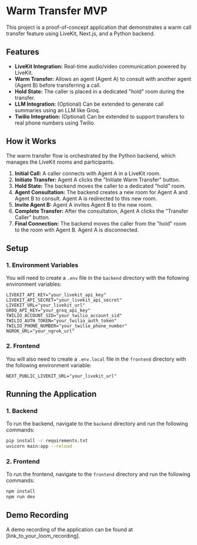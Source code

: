 # Warm Transfer MVP

This project is a proof-of-concept application that demonstrates a warm call transfer feature using LiveKit, Next.js, and a Python backend.

## Features

*   **LiveKit Integration:** Real-time audio/video communication powered by LiveKit.
*   **Warm Transfer:** Allows an agent (Agent A) to consult with another agent (Agent B) before transferring a call.
*   **Hold State:** The caller is placed in a dedicated "hold" room during the transfer.
*   **LLM Integration:** (Optional) Can be extended to generate call summaries using an LLM like Groq.
*   **Twilio Integration:** (Optional) Can be extended to support transfers to real phone numbers using Twilio.

## How it Works

The warm transfer flow is orchestrated by the Python backend, which manages the LiveKit rooms and participants.

1.  **Initial Call:** A caller connects with Agent A in a LiveKit room.
2.  **Initiate Transfer:** Agent A clicks the "Initiate Warm Transfer" button.
3.  **Hold State:** The backend moves the caller to a dedicated "hold" room.
4.  **Agent Consultation:** The backend creates a new room for Agent A and Agent B to consult. Agent A is redirected to this new room.
5.  **Invite Agent B:** Agent A invites Agent B to the new room.
6.  **Complete Transfer:** After the consultation, Agent A clicks the "Transfer Caller" button.
7.  **Final Connection:** The backend moves the caller from the "hold" room to the room with Agent B. Agent A is disconnected.

## Setup

### 1. Environment Variables

You will need to create a `.env` file in the `backend` directory with the following environment variables:

```
LIVEKIT_API_KEY="your_livekit_api_key"
LIVEKIT_API_SECRET="your_livekit_api_secret"
LIVEKIT_URL="your_livekit_url"
GROQ_API_KEY="your_groq_api_key"
TWILIO_ACCOUNT_SID="your_twilio_account_sid"
TWILIO_AUTH_TOKEN="your_twilio_auth_token"
TWILIO_PHONE_NUMBER="your_twilio_phone_number"
NGROK_URL="your_ngrok_url"
```

### 2. Frontend

You will also need to create a `.env.local` file in the `frontend` directory with the following environment variable:

```
NEXT_PUBLIC_LIVEKIT_URL="your_livekit_url"
```

## Running the Application

### 1. Backend

To run the backend, navigate to the `backend` directory and run the following commands:

```bash
pip install -r requirements.txt
uvicorn main:app --reload
```

### 2. Frontend

To run the frontend, navigate to the `frontend` directory and run the following commands:

```bash
npm install
npm run dev
```

## Demo Recording

A demo recording of the application can be found at [link_to_your_loom_recording].
